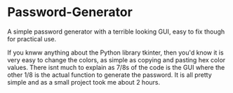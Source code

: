 # Password-Generator
A simple password generator with a terrible looking GUI, easy to fix though for practical use.


If you knww anything about the Python library tkinter, then you'd know it is very easy to change the colors, as simple as copying and pasting hex color values. There isnt much to explain as 7/8s of the code is the GUI where the other 1/8 is the actual function to generate the password. It is all pretty simple and as a small project took me about 2 hours.
